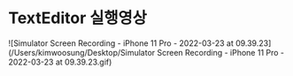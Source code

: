 # TextEditor 실행영상

![Simulator Screen Recording - iPhone 11 Pro - 2022-03-23 at 09.39.23](/Users/kimwoosung/Desktop/Simulator Screen Recording - iPhone 11 Pro - 2022-03-23 at 09.39.23.gif)